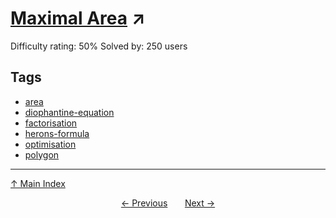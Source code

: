 # [Maximal Area](https://projecteuler.net/problem=681) ↗️

Difficulty rating: 50%
Solved by: 250 users
## Tags

- [area](../tags/area.md)
- [diophantine-equation](../tags/diophantine-equation.md)
- [factorisation](../tags/factorisation.md)
- [herons-formula](../tags/herons-formula.md)
- [optimisation](../tags/optimisation.md)
- [polygon](../tags/polygon.md)



---

[↑ Main Index](../README.md)


<div align=center><a href='680.md'>← Previous</a> &nbsp;&nbsp; &nbsp;&nbsp;  <a href='682.md'>Next →</a></div>
